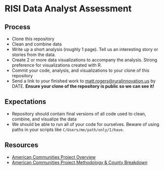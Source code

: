 # RISI Data Analyst Assessment


## Process

- Clone this repository
- Clean and combine data
- Write up a short analysis (roughly 1 page). Tell us an interesting story or stories from the data.
- Create 2 or more data visualizations to accompany the analysis. Strong preference for visualizations created with R.
- Commit your code, analysis, and visualizations to your clone of this repository
- Send a link to your finished work to matt.rogers@ruralinnovation.us by DATE. __Ensure your clone of the repository is public so we can see it!__

## Expectations

- Repository should contain final versions of all code used to clean, combine, and visualize the data
- We should be able to run all of your code for ourselves. Beware of using paths in your scripts like `C/Users/me/path/only/I/have`.

## Resources

- [American Communities Project Overview](https://www.americancommunities.org/chapter/overview/)
- [American Communities Project Methodology & County Breakdown](https://www.americancommunities.org/methodology/)
